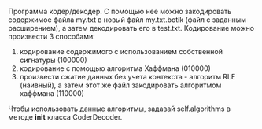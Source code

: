 Программа кодер/декодер. 
С помощью нее можно закодировать содержимое файла my.txt в новый файл my.txt.botik (файл с заданным расширением), а затем декодировать его в test.txt. 
Кодирование можно произвести 3 способами:
  1) кодирование содержимого с использованием собственной сигнатуры (100000)
  2) кодирование с помощью алгоритма Хаффмана (010000)
  3) произвести сжатие данных без учета контекста - алгоритм RLE (наивный), а затем этот же файл закодировать алгоритмом хаффмана (110000)
  
  Чтобы использовать данные алгоритмы, задавай self.algorithms в методе __init__ класса CoderDecoder.
